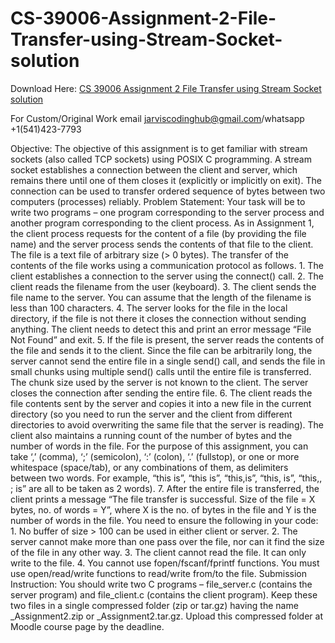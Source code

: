# CS-39006-Assignment-2-File-Transfer-using-Stream-Socket-solution


Download Here: [CS 39006 Assignment 2 File Transfer using Stream Socket solution](https://jarviscodinghub.com/assignment/assignment-2-file-transfer-using-stream-socket-solution/)

For Custom/Original Work email jarviscodinghub@gmail.com/whatsapp +1(541)423-7793

Objective: The objective of this assignment is to get familiar with stream sockets (also called TCP sockets) using POSIX C programming. A stream socket establishes a connection between the client and server, which remains there until one of them closes it (explicitly or implicitly on exit). The connection can be used to transfer ordered sequence of bytes between two computers (processes) reliably. Problem Statement: Your task will be to write two programs – one program corresponding to the server process and another program corresponding to the client process. As in Assignment 1, the client process requests for the content of a file (by providing the file name) and the server process sends the contents of that file to the client. The file is a text file of arbitrary size (> 0 bytes). The transfer of the contents of the file works using a communication protocol as follows. 1. The client establishes a connection to the server using the connect() call. 2. The client reads the filename from the user (keyboard). 3. The client sends the file name to the server. You can assume that the length of the filename is less than 100 characters. 4. The server looks for the file in the local directory, if the file is not there it closes the connection without sending anything. The client needs to detect this and print an error message “File Not Found” and exit. 5. If the file is present, the server reads the contents of the file and sends it to the client. Since the file can be arbitrarily long, the server cannot send the entire file in a single send() call, and sends the file in small chunks using multiple send() calls until the entire file is transferred. The chunk size used by the server is not known to the client. The server closes the connection after sending the entire file. 6. The client reads the file contents sent by the server and copies it into a new file in the current directory (so you need to run the server and the client from different directories to avoid overwriting the same file that the server is reading). The client also maintains a running count of the number of bytes and the number of words in the file. For the purpose of this assignment, you can take ‘,’ (comma), ‘;’ (semicolon), ‘:’ (colon), ‘.’ (fullstop), or one or more whitespace (space/tab), or any combinations of them, as delimiters between two words. For example, “this is”, “this is”, “this,is”, “this, is”, “this,, ; is” are all to be taken as 2 words). 7. After the entire file is transferred, the client prints a message “The file transfer is successful. Size of the file = X bytes, no. of words = Y”, where X is the no. of bytes in the file and Y is the number of words in the file. You need to ensure the following in your code: 1. No buffer of size > 100 can be used in either client or server. 2. The server cannot make more than one pass over the file, nor can it find the size of the file in any other way. 3. The client cannot read the file. It can only write to the file. 4. You cannot use fopen/fscanf/fprintf functions. You must use open/read/write functions to read/write from/to the file. Submission Instruction: You should write two C programs – file_server.c (contains the server program) and file_client.c (contains the client program). Keep these two files in a single compressed folder (zip or tar.gz) having the name _Assignment2.zip or _Assignment2.tar.gz. Upload this compressed folder at Moodle course page by the deadline.

